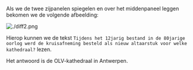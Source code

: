 Als we de twee zijpanelen spiegelen en over het middenpaneel leggen bekomen we de volgende afbeelding:

![./diff2.png]()

Hierop kunnen we de tekst `Tijdens het 12jarig bestand in de 80jarige oorlog werd de kruisafneming besteld als nieuw altaarstuk voor welke kathedraal?` lezen.

Het antwoord is de OLV-kathedraal in Antwerpen.
